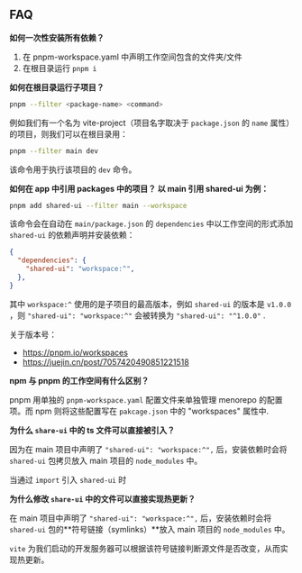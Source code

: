 ## FAQ

**如何一次性安装所有依赖？**

1. 在 pnpm-workspace.yaml 中声明工作空间包含的文件夹/文件
2. 在根目录运行 `pnpm i`

**如何在根目录运行子项目？**

```bash
pnpm --filter <package-name> <command>
```

例如我们有一个名为 vite-project（项目名字取决于 `package.json` 的 `name` 属性）的项目，则我们可以在根目录用：

```bash
pnpm --filter main dev
``` 

该命令用于执行该项目的 `dev` 命令。


**如何在 app 中引用 packages 中的项目？ 以 main 引用 shared-ui 为例：**

```bash
pnpm add shared-ui --filter main --workspace
```

该命令会在自动在 `main/package.json` 的 `dependencies` 中以工作空间的形式添加 `shared-ui` 的依赖声明并安装依赖：

```json
{
  "dependencies": {
    "shared-ui": "workspace:^",
  },
}
```

其中 `workspace:^` 使用的是子项目的最高版本，例如 `shared-ui` 的版本是 `v1.0.0` ，则 `"shared-ui": "workspace:^"` 会被转换为 `"shared-ui": "^1.0.0"` .

关于版本号：
- https://pnpm.io/workspaces
- https://juejin.cn/post/7057420490851221518


**npm 与 pnpm 的工作空间有什么区别？**

pnpm 用单独的 `pnpm-workspace.yaml` 配置文件来单独管理 menorepo 的配置项。而 npm 则将这些配置写在 `pakcage.json` 中的 "workspaces" 属性中. 


**为什么 `share-ui` 中的 ts 文件可以直接被引入？**

因为在 main 项目中声明了 `"shared-ui": "workspace:^",` 后，安装依赖时会将 `shared-ui` 包拷贝放入 main 项目的 `node_modules` 中。

当通过 `import` 引入 `shared-ui` 时

**为什么修改 `share-ui` 中的文件可以直接实现热更新？**

在 main 项目中声明了 `"shared-ui": "workspace:^",` 后，安装依赖时会将 `shared-ui` 包的**符号链接（symlinks）**放入 main 项目的 `node_modules` 中。

`vite` 为我们启动的开发服务器可以根据该符号链接判断源文件是否改变，从而实现热更新。


